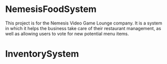 # NemesisFoodSystem
This project is for the Nemesis Video Game Lounge company. It is a system in which it helps the business take care of their restaurant management, as well as allowing users to vote for new potential menu items.
# InventorySystem
